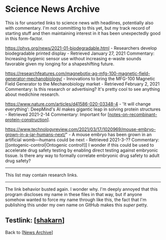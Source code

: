 # Science News Archive

This is for unsorted links to science news with headlines, potentially also with commentary.  I'm not committing to this yet, but my track record of starting stuff and then maintaining interest in it has been unexpectedly good in this form-factor.

https://phys.org/news/2021-01-biodegradable.html - Researchers develop biodegradable printed display - Retrieved January 27, 2021
Commentary:  Increasing hygienic sensor use without increasing e-waste sounds favorable given my longing for a shapeshifting future.

https://researchfeatures.com/magnebotix-ag-mfg-100-magnetic-field-generator-mechanobiology/ - Innovations to bring the MFG-100 Magnetic Field Generator to the Mechanobiology market - Retrieved February 2, 2021
Commentary:  Is this research or advertising?  It's pretty cool to see anything about medichine research.

https://www.nature.com/articles/d41586-020-03348-4 - 'It will change everything': DeepMind's AI makes gigantic leap in solving protein structures - Retrieved 2021-2-14
Commentary:  Important for [[notes-on-recombinant-protein-construction]].

https://www.technologyreview.com/2021/03/17/1020969/mouse-embryo-grown-in-a-jar-humans-next/" - A mouse embryo has been grown in an artificial womb—humans could be next - Retrieved 2021-3-??
Commentary:  [[ontogenic-control|Ontogenic control!]]  I wonder if this could be used to accelerate drug safety testing by enabling direct testing against embryonic tissue.  Is there any way to formally correlate embryonic drug safety to adult drug safety?

---
This list may contain research links.

---
The link behavior busted again.  I wonder why.  I'm deeply annoyed that this program discloses my name in these files in that way, but if anyone somehow wanted to force my name through like this, the fact that I'm publishing this under my own name on GitHub makes this *super* petty.

Testlink: [[shakarn]]
---
Back to [[News Archive]]

[//begin]: # "Autogenerated link references for markdown compatibility"
[notes-on-recombinant-protein-construction]: notes-on-recombinant-protein-construction.md "Notes on Recombinant Protein Construction"
[shakarn]: shakarn.md "Shakarn"
[News Archive]: news-archive.md "News Archive"
[//end]: # "Autogenerated link references"